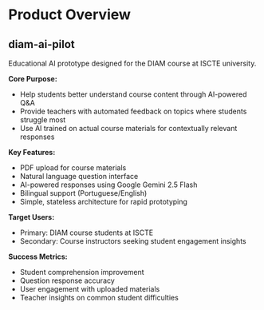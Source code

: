 # Product Overview

## diam-ai-pilot

Educational AI prototype designed for the DIAM course at ISCTE university.

**Core Purpose:**
- Help students better understand course content through AI-powered Q&A
- Provide teachers with automated feedback on topics where students struggle most
- Use AI trained on actual course materials for contextually relevant responses

**Key Features:**
- PDF upload for course materials
- Natural language question interface
- AI-powered responses using Google Gemini 2.5 Flash
- Bilingual support (Portuguese/English)
- Simple, stateless architecture for rapid prototyping

**Target Users:**
- Primary: DIAM course students at ISCTE
- Secondary: Course instructors seeking student engagement insights

**Success Metrics:**
- Student comprehension improvement
- Question response accuracy
- User engagement with uploaded materials
- Teacher insights on common student difficulties